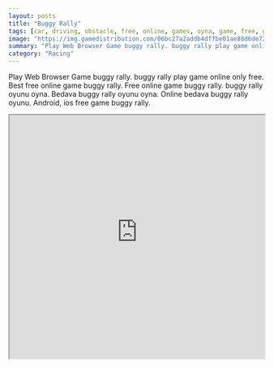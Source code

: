 ```yaml
---
layout: posts
title: "Buggy Rally"
tags: [car, driving, obstacle, free, online, games, oyna, game, free, games, play, play, games]
image: "https://img.gamedistribution.com/06bc27a2addb4dffbe01ae88d6de7256.jpg"
summary: "Play Web Browser Game buggy rally. buggy rally play game online only free. Best free online game buggy rally. Free online game buggy rally. buggy rally oyunu oyna. Bedava buggy rally oyunu oyna. Online bedava buggy rally oyunu. Android, ios free game buggy rally."
category: "Racing"
---
```


Play Web Browser Game buggy rally. buggy rally play game online only free. Best free online game buggy rally. Free online game buggy rally. buggy rally oyunu oyna. Bedava buggy rally oyunu oyna. Online bedava buggy rally oyunu. Android, ios free game buggy rally.

<iframe width="100%" height="480px;" src="https://html5.gamedistribution.com/06bc27a2addb4dffbe01ae88d6de7256/"></iframe>